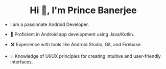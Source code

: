 <h1 align="center">Hi 👋, I'm Prince Banerjee</h1>

 - I am a passionate Android Developer.
  
- 📱 Proficient in Android app development using Java/Kotlin.

- 🛠️ Experience with tools like Android Studio, Git, and Firebase.

- 💡 Knowledge of UI/UX principles for creating intuitive and user-friendly interfaces.
